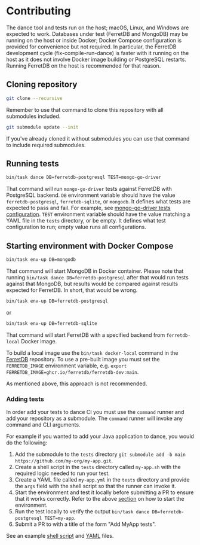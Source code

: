 # Contributing

The dance tool and tests run on the host; macOS, Linux, and Windows are expected to work.
Databases under test (FerretDB and MongoDB) may be running on the host or inside Docker;
Docker Compose configuration is provided for convenience but not required.
In particular, the FerretDB development cycle (fix-compile-run-dance) is faster with it running on the host
as it does not involve Docker image building or PostgreSQL restarts.
Running FerretDB on the host is recommended for that reason.

## Cloning repository

```sh
git clone --recursive
```

Remember to use that command to clone this repository with all submodules included.

```sh
git submodule update --init
```

If you've already cloned it without submodules you can use that command
to include required submodules.

## Running tests

```sh
bin/task dance DB=ferretdb-postgresql TEST=mongo-go-driver
```

That command will run `mongo-go-driver` tests against FerretDB with PostgreSQL backend.
`DB` environment variable should have the value `ferretdb-postgresql`, `ferretdb-sqlite`, or `mongodb`.
It defines what tests are expected to pass and fail.
For example, see [mongo-go-driver tests configuration](https://github.com/FerretDB/dance/blob/main/tests/mongo-go-driver.yml).
`TEST` environment variable should have the value matching a YAML file in the `tests` directory, or be empty.
It defines what test configuration to run; empty value runs all configurations.

## Starting environment with Docker Compose

```sh
bin/task env-up DB=mongodb
```

That command will start MongoDB in Docker container.
Please note that running `bin/task dance DB=ferretdb-postgresql` after that would run tests against that MongoDB,
but results would be compared against results expected for FerretDB.
In short, that would be wrong.

```sh
bin/task env-up DB=ferretdb-postgresql
```

or

```sh
bin/task env-up DB=ferretdb-sqlite
```

That command will start FerretDB with a specified backend from `ferretdb-local` Docker image.

To build a local image use the `bin/task docker-local` command in the [FerretDB](https://github.com/FerretDB/FerretDB) repository.
To use a pre-built image you must set the `FERRETDB_IMAGE` environment variable,
e.g. `export FERRETDB_IMAGE=ghcr.io/ferretdb/ferretdb-dev:main`.

As mentioned above, this approach is not recommended.

### Adding tests

In order add your tests to dance CI you must use the `command` runner and add your repository as a submodule.
The `command` runner will invoke any command and CLI arguments.

For example if you wanted to add your Java application to dance, you would do the following:

1. Add the submodule to the `tests` directory `git submodule add -b main https://github.com/my-org/my-app.git`.
2. Create a shell script in the `tests` directory called `my-app.sh` with the required logic needed to run your test.
3. Create a YAML file called `my-app.yml` in the `tests` directory
   and provide the `args` field with the shell script so that the runner can invoke it.
4. Start the environment and test it locally before submitting a PR to ensure that it works correctly.
   Refer to the above [section](#starting-environment-with-docker-compose)
   on how to start the environment.
5. Run the test locally to verify the output `bin/task dance DB=ferretdb-postgresql TEST=my-app`.
6. Submit a PR to with a title of the form "Add MyApp tests".

See an example [shell script](https://github.com/FerretDB/dance/blob/main/tests/java-example.sh)
and [YAML](https://github.com/FerretDB/dance/blob/main/tests/java-example.yml) files.
